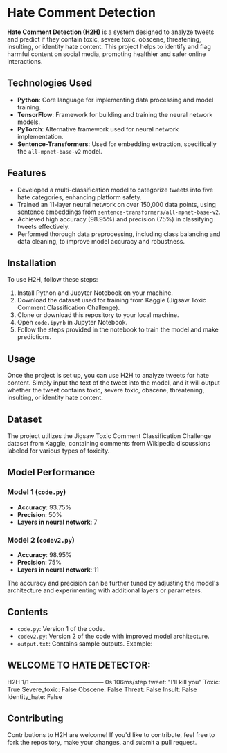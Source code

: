 # Hate Comment Detection

**Hate Comment Detection (H2H)** is a system designed to analyze tweets and predict if they contain toxic, severe toxic, obscene, threatening, insulting, or identity hate content. This project helps to identify and flag harmful content on social media, promoting healthier and safer online interactions.

## Technologies Used
- **Python**: Core language for implementing data processing and model training.
- **TensorFlow**: Framework for building and training the neural network models.
- **PyTorch**: Alternative framework used for neural network implementation.
- **Sentence-Transformers**: Used for embedding extraction, specifically the `all-mpnet-base-v2` model.

## Features
- Developed a multi-classification model to categorize tweets into five hate categories, enhancing platform safety.
- Trained an 11-layer neural network on over 150,000 data points, using sentence embeddings from `sentence-transformers/all-mpnet-base-v2`.
- Achieved high accuracy (98.95%) and precision (75%) in classifying tweets effectively.
- Performed thorough data preprocessing, including class balancing and data cleaning, to improve model accuracy and robustness.

## Installation

To use H2H, follow these steps:

1. Install Python and Jupyter Notebook on your machine.
2. Download the dataset used for training from Kaggle (Jigsaw Toxic Comment Classification Challenge).
3. Clone or download this repository to your local machine.
4. Open `code.ipynb` in Jupyter Notebook.
5. Follow the steps provided in the notebook to train the model and make predictions.

## Usage

Once the project is set up, you can use H2H to analyze tweets for hate content. Simply input the text of the tweet into the model, and it will output whether the tweet contains toxic, severe toxic, obscene, threatening, insulting, or identity hate content.

## Dataset

The project utilizes the Jigsaw Toxic Comment Classification Challenge dataset from Kaggle, containing comments from Wikipedia discussions labeled for various types of toxicity.

## Model Performance

### Model 1 (`code.py`)
- **Accuracy**: 93.75%
- **Precision**: 50%
- **Layers in neural network**: 7

### Model 2 (`codev2.py`)
- **Accuracy**: 98.95%
- **Precision**: 75%
- **Layers in neural network**: 11

The accuracy and precision can be further tuned by adjusting the model's architecture and experimenting with additional layers or parameters.

## Contents

- `code.py`: Version 1 of the code.
- `codev2.py`: Version 2 of the code with improved model architecture.
- `output.txt`: Contains sample outputs. Example:

## WELCOME TO HATE DETECTOR:
H2H 1/1 ━━━━━━━━━━━━━━━━━━━━ 0s 106ms/step tweet:
"I'll kill you" 
Toxic: True 
Severe_toxic: False
Obscene: False 
Threat: False 
Insult: False 
Identity_hate: False

## Contributing

Contributions to H2H are welcome! If you'd like to contribute, feel free to fork the repository, make your changes, and submit a pull request.

